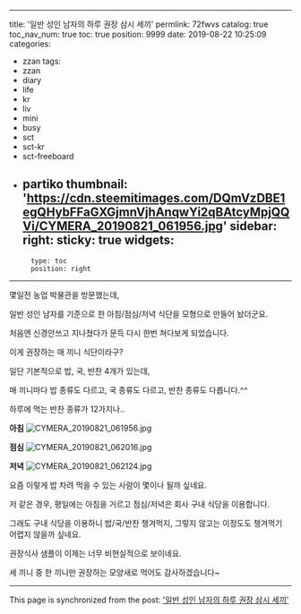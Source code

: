 
---
title: '일반 성인 남자의 하루 권장 삼시 세끼'
permlink: 72fwvs
catalog: true
toc_nav_num: true
toc: true
position: 9999
date: 2019-08-22 10:25:09
categories:
- zzan
tags:
- zzan
- diary
- life
- kr
- liv
- mini
- busy
- sct
- sct-kr
- sct-freeboard
- partiko
thumbnail: 'https://cdn.steemitimages.com/DQmVzDBE1egQHybFFaGXGjmnVjhAnqwYi2qBAtcyMpjQQVi/CYMERA_20190821_061956.jpg'
sidebar:
    right:
        sticky: true
widgets:
    -
        type: toc
        position: right
---


몇일전 농업 박물관을 방문했는데,

일반 성인 남자를 기준으로 한 아침/점심/저녁 식단을 모형으로 만들어 놨더군요.

처음엔 신경안쓰고 지나쳤다가 문득 다시 한번 쳐다보게 되었습니다.

이게 권장하는 매 끼니 식단이라구?

일단 기본적으로 밥, 국, 반찬 4개가 있는데,

매 끼니마다 밥 종류도 다르고, 국 종류도 다르고, 반찬 종류도 다릅니다.^^

하루에 먹는 반찬 종류가 12가지나..

**아침**
![CYMERA_20190821_061956.jpg](https://cdn.steemitimages.com/DQmVzDBE1egQHybFFaGXGjmnVjhAnqwYi2qBAtcyMpjQQVi/CYMERA_20190821_061956.jpg)

**점심**
![CYMERA_20190821_062016.jpg](https://cdn.steemitimages.com/DQmQjvLP5AXY6KyzVNw1Hq6QfUG1NzmAVTnbzXBGXbxJcTx/CYMERA_20190821_062016.jpg)

**저녁**
![CYMERA_20190821_062124.jpg](https://cdn.steemitimages.com/DQmVTckDLuvcB2BLqr42fthtV2br5AwiSATWZgFEsb24FMo/CYMERA_20190821_062124.jpg)

요즘 이렇게 밥 차려 먹을 수 있는 사람이 몇이나 될까 싶네요.

저 같은 경우, 평일에는 아침을 거르고 점심/저녁은 회사 구내 식당을 이용합니다.

그래도 구내 식당을 이용하니 밥/국/반찬 챙겨먹지, 그렇지 않고는 이정도도 챙겨먹기 어렵지 않을까 싶네요.

권장식사 샘플이 이제는 너무 비현실적으로 보이네요.

세 끼니 중 한 끼니만 권장하는 모양새로 먹어도 감사하겠습니다~

- - -

This page is synchronized from the post: ['일반 성인 남자의 하루 권장 삼시 세끼'](https://steemit.com/@lucky2015/72fwvs)
